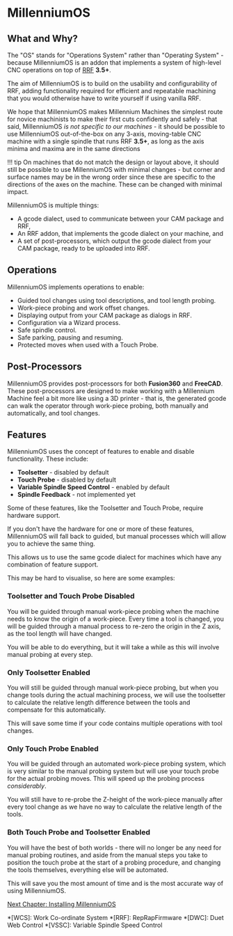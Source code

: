 # MillenniumOS

## What and Why?

The "OS" stands for "Operations System" rather than "Operat*ing* System" - because MillenniumOS is an addon that implements a system of high-level CNC operations on top of [RRF](https://www.reprapfirmware.org/) **3.5+**.

The aim of MillenniumOS is to build on the usability and configurability of RRF, adding functionality required for efficient and repeatable machining that you would otherwise have to write yourself if using vanilla RRF.

We hope that MillenniumOS makes Millennium Machines the simplest route for novice machinists to make their first cuts confidently and safely - that said, MillenniumOS *is not specific to our machines* - it should be possible to use MillenniumOS out-of-the-box on any 3-axis, moving-table CNC machine with a single spindle that runs RRF **3.5+**, as long as the axis minima and maxima are in the same directions

!!! tip
    On machines that do not match the design or layout above, it should still be possible to use MillenniumOS with minimal changes - but corner and surface names may be in the wrong order since these are specific to the directions of the axes on the machine. These can be changed with minimal impact.

MillenniumOS is multiple things:

* A gcode dialect, used to communicate between your CAM package and RRF,
* An RRF addon, that implements the gcode dialect on your machine, and
* A set of post-processors, which output the gcode dialect from your CAM package, ready to be uploaded into RRF.

## Operations

MillenniumOS implements operations to enable:

* Guided tool changes using tool descriptions, and tool length probing.
* Work-piece probing and work offset changes.
* Displaying output from your CAM package as dialogs in RRF.
* Configuration via a Wizard process.
* Safe spindle control.
* Safe parking, pausing and resuming.
* Protected moves when used with a Touch Probe.


## Post-Processors

MillenniumOS provides post-processors for both **Fusion360** and **FreeCAD**. These post-processors are designed to make working with a Millennium Machine feel a bit more like using a 3D printer - that is, the generated gcode can walk the operator through work-piece probing, both manually and automatically, and tool changes.

## Features

MillenniumOS uses the concept of features to enable and disable functionality. These include:

* **Toolsetter** - disabled by default
* **Touch Probe** - disabled by default
* **Variable Spindle Speed Control** - enabled by default
* **Spindle Feedback** - not implemented yet

Some of these features, like the Toolsetter and Touch Probe, require hardware support.

If you don't have the hardware for one or more of these features, MillenniumOS will fall back to guided, but manual processes which will allow you to achieve the same thing.

This allows us to use the same gcode dialect for machines which have any combination of feature support.

This may be hard to visualise, so here are some examples:

### Toolsetter and Touch Probe Disabled

You will be guided through manual work-piece probing when the machine needs to know the origin of a work-piece. Every time a tool is changed, you will be guided through a manual process to re-zero the origin in the Z axis, as the tool length will have changed.

You will be able to do everything, but it will take a while as this will involve manual probing at every step.

### Only Toolsetter Enabled

You will still be guided through manual work-piece probing, but when you change tools during the actual machining process, we will use the toolsetter to calculate the relative length difference between the tools and compensate for this automatically.

This will save some time if your code contains multiple operations with tool changes.

### Only Touch Probe Enabled

You will be guided through an automated work-piece probing system, which is very similar to the manual probing system but will use your touch probe for the actual probing moves. This will speed up the probing process *considerably*.

You will still have to re-probe the Z-height of the work-piece manually after every tool change as we have no way to calculate the relative length of the tools.

### Both Touch Probe and Toolsetter Enabled

You will have the best of both worlds - there will no longer be any need for manual probing routines, and aside from the manual steps you take to position the touch probe at the start of a probing procedure, and changing the tools themselves, everything else will be automated.

This will save you the most amount of time and is the most accurate way of using MillenniumOS.

[Next Chapter: Installing MillenniumOS](./20_installation.md)

*[WCS]: Work Co-ordinate System
*[RRF]: RepRapFirmware
*[DWC]: Duet Web Control
*[VSSC]: Variable Spindle Speed Control

